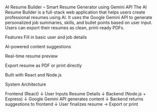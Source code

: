 AI Resume Builder – Smart Resume Generator using Gemini API
The AI Resume Builder is a full-stack web application that helps users create professional resumes using AI. It uses the Google Gemini API to generate personalized job summaries, skills, and bullet points based on user input. Users can export their resumes as clean, print-ready PDFs.

Features
Fill in basic user and job details

AI-powered content suggestions

Real-time resume preview

Export resume as PDF or print directly

Built with React and Node.js

System Architecture

Frontend (React)
   ↓
User Inputs Resume Details
   ↓
Backend (Node.js + Express)
   ↓
Google Gemini API generates content
   ↓
Backend returns suggestions to frontend
   ↓
User finalizes resume → Export or print
